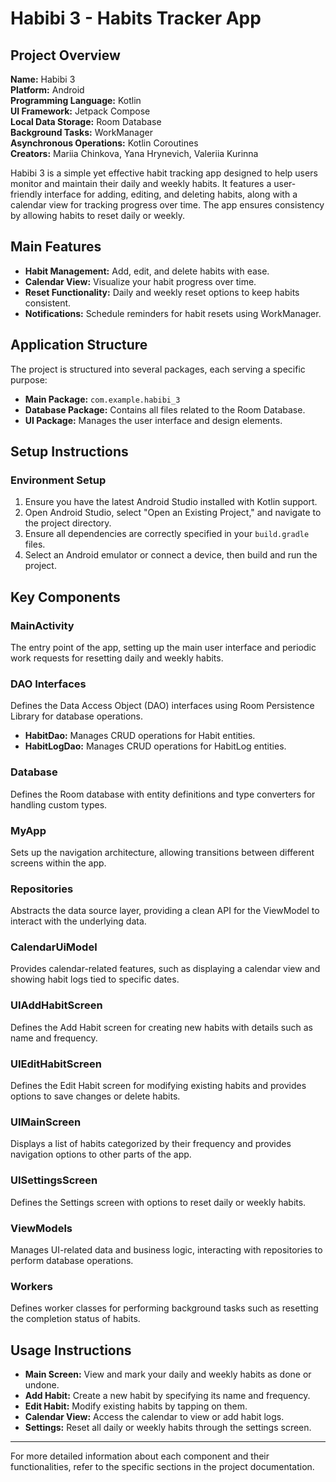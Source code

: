 # Habibi 3 - Habits Tracker App

## Project Overview

**Name:** Habibi 3  
**Platform:** Android  
**Programming Language:** Kotlin  
**UI Framework:** Jetpack Compose  
**Local Data Storage:** Room Database  
**Background Tasks:** WorkManager  
**Asynchronous Operations:** Kotlin Coroutines  
**Creators:** Mariia Chinkova, Yana Hrynevich, Valeriia Kurinna

Habibi 3 is a simple yet effective habit tracking app designed to help users monitor and maintain their daily and weekly habits. It features a user-friendly interface for adding, editing, and deleting habits, along with a calendar view for tracking progress over time. The app ensures consistency by allowing habits to reset daily or weekly.

## Main Features

- **Habit Management:** Add, edit, and delete habits with ease.
- **Calendar View:** Visualize your habit progress over time.
- **Reset Functionality:** Daily and weekly reset options to keep habits consistent.
- **Notifications:** Schedule reminders for habit resets using WorkManager.

## Application Structure

The project is structured into several packages, each serving a specific purpose:

- **Main Package:** `com.example.habibi_3`
- **Database Package:** Contains all files related to the Room Database.
- **UI Package:** Manages the user interface and design elements.

## Setup Instructions

### Environment Setup

1. Ensure you have the latest Android Studio installed with Kotlin support.
2. Open Android Studio, select "Open an Existing Project," and navigate to the project directory.
3. Ensure all dependencies are correctly specified in your `build.gradle` files.
4. Select an Android emulator or connect a device, then build and run the project.

## Key Components

### MainActivity
The entry point of the app, setting up the main user interface and periodic work requests for resetting daily and weekly habits.

### DAO Interfaces
Defines the Data Access Object (DAO) interfaces using Room Persistence Library for database operations.

- **HabitDao:** Manages CRUD operations for Habit entities.
- **HabitLogDao:** Manages CRUD operations for HabitLog entities.

### Database
Defines the Room database with entity definitions and type converters for handling custom types.

### MyApp
Sets up the navigation architecture, allowing transitions between different screens within the app.

### Repositories
Abstracts the data source layer, providing a clean API for the ViewModel to interact with the underlying data.

### CalendarUiModel
Provides calendar-related features, such as displaying a calendar view and showing habit logs tied to specific dates.

### UIAddHabitScreen
Defines the Add Habit screen for creating new habits with details such as name and frequency.

### UIEditHabitScreen
Defines the Edit Habit screen for modifying existing habits and provides options to save changes or delete habits.

### UIMainScreen
Displays a list of habits categorized by their frequency and provides navigation options to other parts of the app.

### UISettingsScreen
Defines the Settings screen with options to reset daily or weekly habits.

### ViewModels
Manages UI-related data and business logic, interacting with repositories to perform database operations.

### Workers
Defines worker classes for performing background tasks such as resetting the completion status of habits.

## Usage Instructions

- **Main Screen:** View and mark your daily and weekly habits as done or undone.
- **Add Habit:** Create a new habit by specifying its name and frequency.
- **Edit Habit:** Modify existing habits by tapping on them.
- **Calendar View:** Access the calendar to view or add habit logs.
- **Settings:** Reset all daily or weekly habits through the settings screen.

---

For more detailed information about each component and their functionalities, refer to the specific sections in the project documentation.
